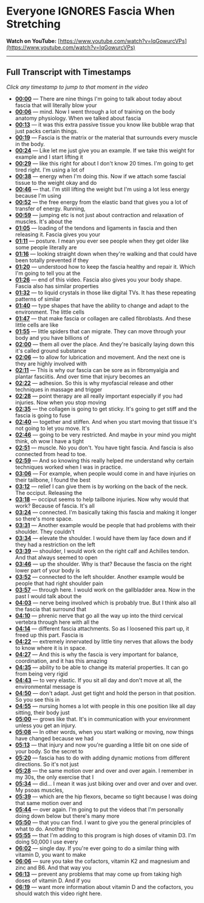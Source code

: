 # Everyone IGNORES Fascia When Stretching

**Watch on YouTube:** [https://www.youtube.com/watch?v=IqGowurcVPs](https://www.youtube.com/watch?v=IqGowurcVPs)

---

## Full Transcript with Timestamps

*Click any timestamp to jump to that moment in the video*

- **[00:00](https://www.youtube.com/watch?v=IqGowurcVPs&t=0s)** — There are nine things I'm going to talk about today about fascia that will literally blow your
- **[00:06](https://www.youtube.com/watch?v=IqGowurcVPs&t=6s)** — mind. Now I went through a lot of training on the body anatomy physiology. When we talked about fascia
- **[00:13](https://www.youtube.com/watch?v=IqGowurcVPs&t=13s)** — it was this extra passive tissue you know like bubble wrap that just packs certain things.
- **[00:19](https://www.youtube.com/watch?v=IqGowurcVPs&t=19s)** — Fascia is the matrix or the material that surrounds every muscle in the body.
- **[00:24](https://www.youtube.com/watch?v=IqGowurcVPs&t=24s)** — Like let me just give you an example. If we take this weight for example and I start lifting it
- **[00:29](https://www.youtube.com/watch?v=IqGowurcVPs&t=29s)** — like this right for about I don't know 20 times. I'm going to get tired right. I'm using a lot of
- **[00:38](https://www.youtube.com/watch?v=IqGowurcVPs&t=38s)** — energy when I'm doing this. Now if we attach some fascial tissue to the weight okay and do
- **[00:46](https://www.youtube.com/watch?v=IqGowurcVPs&t=46s)** — that. I'm still lifting the weight but I'm using a lot less energy because I'm using
- **[00:52](https://www.youtube.com/watch?v=IqGowurcVPs&t=52s)** — the free energy from the elastic band that gives you a lot of transfer of energy. Running,
- **[00:59](https://www.youtube.com/watch?v=IqGowurcVPs&t=59s)** — jumping etc is not just about contraction and relaxation of muscles. It's about the
- **[01:05](https://www.youtube.com/watch?v=IqGowurcVPs&t=65s)** — loading of the tendons and ligaments in fascia and then releasing it. Fascia gives you your
- **[01:11](https://www.youtube.com/watch?v=IqGowurcVPs&t=71s)** — posture. I mean you ever see people when they get older like some people literally are
- **[01:16](https://www.youtube.com/watch?v=IqGowurcVPs&t=76s)** — looking straight down when they're walking and that could have been totally prevented if they
- **[01:20](https://www.youtube.com/watch?v=IqGowurcVPs&t=80s)** — understood how to keep the fascia healthy and repair it. Which I'm going to tell you at the
- **[01:26](https://www.youtube.com/watch?v=IqGowurcVPs&t=86s)** — end of this video. Fascia also gives you your body shape. Fascia also has similar properties
- **[01:32](https://www.youtube.com/watch?v=IqGowurcVPs&t=92s)** — to liquid crystals in those like digital TVs. It has these repeating patterns of similar
- **[01:40](https://www.youtube.com/watch?v=IqGowurcVPs&t=100s)** — type shapes that have the ability to change and adapt to the environment. The little cells
- **[01:47](https://www.youtube.com/watch?v=IqGowurcVPs&t=107s)** — that make fascia or collagen are called fibroblasts. And these little cells are like
- **[01:55](https://www.youtube.com/watch?v=IqGowurcVPs&t=115s)** — little spiders that can migrate. They can move through your body and you have billions of
- **[02:00](https://www.youtube.com/watch?v=IqGowurcVPs&t=120s)** — them all over the place. And they're basically laying down this it's called ground substance
- **[02:06](https://www.youtube.com/watch?v=IqGowurcVPs&t=126s)** — to allow for lubrication and movement. And the next one is they are highly involved with
- **[02:11](https://www.youtube.com/watch?v=IqGowurcVPs&t=131s)** — This is why our fascia can be sore as in fibromyalgia and plantar fasciitis. And over time that injury becomes an
- **[02:22](https://www.youtube.com/watch?v=IqGowurcVPs&t=142s)** — adhesion. So this is why myofascial release and other techniques in massage and trigger
- **[02:28](https://www.youtube.com/watch?v=IqGowurcVPs&t=148s)** — point therapy are all really important especially if you had injuries. Now when you stop moving
- **[02:35](https://www.youtube.com/watch?v=IqGowurcVPs&t=155s)** — the collagen is going to get sticky. It's going to get stiff and the fascia is going to fuse
- **[02:40](https://www.youtube.com/watch?v=IqGowurcVPs&t=160s)** — together and stiffen. And when you start moving that tissue it's not going to let you move. It's
- **[02:46](https://www.youtube.com/watch?v=IqGowurcVPs&t=166s)** — going to be very restricted. And maybe in your mind you might think, oh wow I have a tight
- **[02:51](https://www.youtube.com/watch?v=IqGowurcVPs&t=171s)** — muscle. No you don't. You have tight fascia. And fascia is also connected from head to toe.
- **[02:59](https://www.youtube.com/watch?v=IqGowurcVPs&t=179s)** — And so knowing this really helped me understand why certain techniques worked when I was in practice.
- **[03:06](https://www.youtube.com/watch?v=IqGowurcVPs&t=186s)** — For example, when people would come in and have injuries on their tailbone, I found the best
- **[03:12](https://www.youtube.com/watch?v=IqGowurcVPs&t=192s)** — relief I can give them is by working on the back of the neck. The occiput. Releasing the
- **[03:18](https://www.youtube.com/watch?v=IqGowurcVPs&t=198s)** — occiput seems to help tailbone injuries. Now why would that work? Because of fascia. It's all
- **[03:24](https://www.youtube.com/watch?v=IqGowurcVPs&t=204s)** — connected. I'm basically taking this fascia and making it longer so there's more space.
- **[03:31](https://www.youtube.com/watch?v=IqGowurcVPs&t=211s)** — Another example would be people that had problems with their shoulder. They couldn't
- **[03:34](https://www.youtube.com/watch?v=IqGowurcVPs&t=214s)** — elevate the shoulder. I would have them lay face down and if they had a restriction on the left
- **[03:39](https://www.youtube.com/watch?v=IqGowurcVPs&t=219s)** — shoulder, I would work on the right calf and Achilles tendon. And that always seemed to open
- **[03:46](https://www.youtube.com/watch?v=IqGowurcVPs&t=226s)** — up the shoulder. Why is that? Because the fascia on the right lower part of your body is
- **[03:52](https://www.youtube.com/watch?v=IqGowurcVPs&t=232s)** — connected to the left shoulder. Another example would be people that had right shoulder pain
- **[03:57](https://www.youtube.com/watch?v=IqGowurcVPs&t=237s)** — through here. I would work on the gallbladder area. Now in the past I would talk about the
- **[04:03](https://www.youtube.com/watch?v=IqGowurcVPs&t=243s)** — nerve being involved which is probably true. But I think also all the fascia that surround that
- **[04:10](https://www.youtube.com/watch?v=IqGowurcVPs&t=250s)** — phrenic nerve that go all the way up into the third cervical vertebra through here with all the
- **[04:14](https://www.youtube.com/watch?v=IqGowurcVPs&t=254s)** — different fascia attachments. So as I loosened this part up, it freed up this part. Fascia is
- **[04:22](https://www.youtube.com/watch?v=IqGowurcVPs&t=262s)** — extremely innervated by little tiny nerves that allows the body to know where it is in space.
- **[04:27](https://www.youtube.com/watch?v=IqGowurcVPs&t=267s)** — And this is why the fascia is very important for balance, coordination, and it has this amazing
- **[04:35](https://www.youtube.com/watch?v=IqGowurcVPs&t=275s)** — ability to be able to change its material properties. It can go from being very rigid
- **[04:43](https://www.youtube.com/watch?v=IqGowurcVPs&t=283s)** — to very elastic. If you sit all day and don't move at all, the environmental message is
- **[04:50](https://www.youtube.com/watch?v=IqGowurcVPs&t=290s)** — don't adapt. Just get tight and hold the person in that position. So you see this in
- **[04:55](https://www.youtube.com/watch?v=IqGowurcVPs&t=295s)** — nursing homes a lot with people in this one position like all day sitting, their body just
- **[05:00](https://www.youtube.com/watch?v=IqGowurcVPs&t=300s)** — grows like that. It's in communication with your environment unless you get an injury.
- **[05:08](https://www.youtube.com/watch?v=IqGowurcVPs&t=308s)** — In other words, when you start walking or moving, now things have changed because we had
- **[05:13](https://www.youtube.com/watch?v=IqGowurcVPs&t=313s)** — that injury and now you're guarding a little bit on one side of your body. So the secret to
- **[05:20](https://www.youtube.com/watch?v=IqGowurcVPs&t=320s)** — fascia has to do with adding dynamic motions from different directions. So it's not just
- **[05:28](https://www.youtube.com/watch?v=IqGowurcVPs&t=328s)** — the same motion over and over and over again. I remember in my 30s, the only exercise that I
- **[05:34](https://www.youtube.com/watch?v=IqGowurcVPs&t=334s)** — did... I mean it was just biking over and over and over and over. My psoas muscles,
- **[05:39](https://www.youtube.com/watch?v=IqGowurcVPs&t=339s)** — which are the hip flexors, became so tight because I was doing that same motion over and
- **[05:44](https://www.youtube.com/watch?v=IqGowurcVPs&t=344s)** — over again. I'm going to put the videos that I'm personally doing down below but there's many more
- **[05:50](https://www.youtube.com/watch?v=IqGowurcVPs&t=350s)** — that you can find. I want to give you the general principles of what to do. Another thing
- **[05:55](https://www.youtube.com/watch?v=IqGowurcVPs&t=355s)** — that I'm adding to this program is high doses of vitamin D3. I'm doing 50,000 I use every
- **[06:02](https://www.youtube.com/watch?v=IqGowurcVPs&t=362s)** — single day. If you're ever going to do a similar thing with vitamin D, you want to make
- **[06:06](https://www.youtube.com/watch?v=IqGowurcVPs&t=366s)** — sure you take the cofactors, vitamin K2 and magnesium and zinc and B6. And that way you
- **[06:13](https://www.youtube.com/watch?v=IqGowurcVPs&t=373s)** — prevent any problems that may come up from taking high doses of vitamin D. And if you
- **[06:19](https://www.youtube.com/watch?v=IqGowurcVPs&t=379s)** — want more information about vitamin D and the cofactors, you should watch this video right here.
